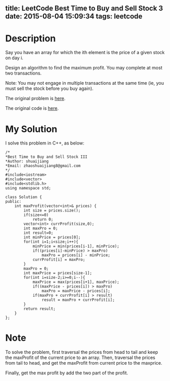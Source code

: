 title: LeetCode Best Time to Buy and Sell Stock 3
date: 2015-08-04 15:09:34
tags: leetcode
---


# Description
Say you have an array for which the ith element is the price of a given stock on day i.

Design an algorithm to find the maximum profit. You may complete at most two transactions.

Note:
You may not engage in multiple transactions at the same time (ie, you must sell the stock before you buy again).

The original problem is [here](https://leetcode.com/problems/best-time-to-buy-and-sell-stock-iii/ "Problem").

The original code is [here](https://github.com/shuaijiang/LeetCode/blob/master/BestTimeToBuyAndSellStock3.cpp "Code").
<!--more-->

# My Solution
I solve this problem in C++, as below:
	
	/*
	*Best Time to Buy and Sell Stock III
	*Author: shuaijiang
	*Email: zhaoshuaijiang8@gmail.com
	*/
	#include<iostream>
	#include<vector>
	#include<stdlib.h>
	using namespace std;
	
	class Solution {
	public:
	    int maxProfit(vector<int>& prices) {
	        int size = prices.size();
	        if(size<=0)
	        	return 0;
	        vector<int> currProfit(size,0);
	        int maxPro = 0;
	        int result=0;
	        int minPrice = prices[0];
	        for(int i=1;i<size;i++){
	        	minPrice = min(prices[i-1], minPrice);
	        	if((prices[i]-minPrice) > maxPro)
	        		maxPro = prices[i] - minPrice;
				currProfit[i] = maxPro;
	        }
	        maxPro = 0;
	        int maxPrice = prices[size-1];
	        for(int i=size-2;i>=0;i--){
	        	maxPrice = max(prices[i+1], maxPrice);
				if((maxPrice - prices[i]) > maxPro)
					maxPro = maxPrice - prices[i];
				if(maxPro + currProfit[i] > result)
					result = maxPro + currProfit[i];
	        }
	        return result;
	    }
	};

# Note
To solve the problem, first traversal the prices from head to tail and keep the maxProfit of the current price to an array. Then, traversal the prices from tail to head, and get the maxProfit from current price to the maxprice.

Finally, get the max profit by add the two part of the profit. 
